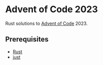 # Advent of Code 2023

Rust solutions to [Advent of Code](https://adventofcode.com/2023) 2023.

## Prerequisites

- [Rust](https://www.rust-lang.org/)
- [just](https://github.com/casey/just)
